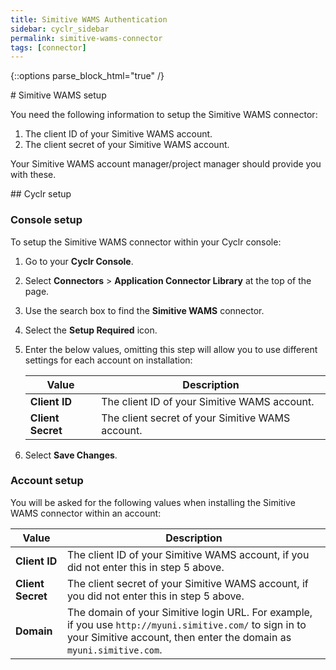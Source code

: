 ```yaml
---
title: Simitive WAMS Authentication
sidebar: cyclr_sidebar
permalink: simitive-wams-connector
tags: [connector]
---
```

{::options parse_block_html="true" /}
<section class="card">
# Simitive WAMS setup

You need the following information to setup the Simitive WAMS connector:

1. The client ID of your Simitive WAMS account.
2. The client secret of your Simitive WAMS account.

Your Simitive WAMS account manager/project manager should provide you with these.


</section>
<section class="card">
## Cyclr setup

### Console setup

To setup the Simitive WAMS connector within your Cyclr console:

1. Go to your **Cyclr Console**.
2. Select **Connectors** > **Application Connector Library** at the top of the page.
3. Use the search box to find the **Simitive WAMS** connector.
4. Select the **Setup Required** icon.
5. Enter the below values, omitting this step will allow you to use different settings for each account on installation:

    | Value             | Description                                      |
    | ----------------- | ------------------------------------------------ |
    | **Client ID**     | The client ID of your Simitive WAMS account.     |
    | **Client Secret** | The client secret of your Simitive WAMS account. |

6. Select **Save Changes**.

### Account setup

You will be asked for the following values when installing the Simitive WAMS connector within an account:

| Value             | Description                                                                                                                                                                     |
| ----------------- | ------------------------------------------------------------------------------------------------------------------------------------------------------------------------------- |
| **Client ID**     | The client ID of your Simitive WAMS account, if you did not enter this in step 5 above.                                                                                         |
| **Client Secret** | The client secret of your Simitive WAMS account, if you did not enter this in step 5 above.                                                                                     |
| **Domain**        | The domain of your Simitive login URL. For example, if you use `http://myuni.simitive.com/` to sign in to your Simitive account, then enter the domain as `myuni.simitive.com`. |

</section>
